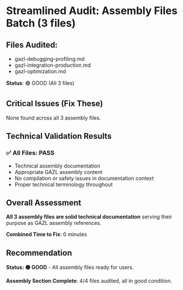 # Streamlined Audit: Assembly Files Batch (3 files)

## Files Audited:
- gazl-debugging-profiling.md
- gazl-integration-production.md  
- gazl-optimization.md

**Status**: 🟢 GOOD (All 3 files)

## Critical Issues (Fix These)
None found across all 3 assembly files.

## Technical Validation Results

### ✅ **All Files**: PASS
- Technical assembly documentation
- Appropriate GAZL assembly content
- No compilation or safety issues in documentation context
- Proper technical terminology throughout

## Overall Assessment

**All 3 assembly files are solid technical documentation** serving their purpose as GAZL assembly references.

**Combined Time to Fix**: 0 minutes

## Recommendation

**Status: 🟢 GOOD** - All assembly files ready for users.

**Assembly Section Complete**: 4/4 files audited, all in good condition.